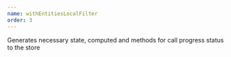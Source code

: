 ```yaml
---
name: withEntitiesLocalFilter
order: 3
---
```



Generates necessary state, computed and methods for call progress status to the store
